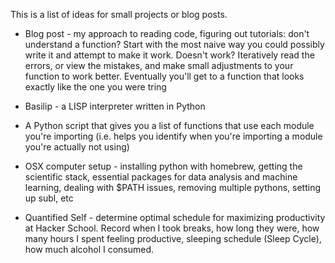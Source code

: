 This is a list of ideas for small projects or blog posts.

* Blog post - my approach to reading code, figuring out tutorials: don't understand a function? Start with the most naive way you could possibly write it and attempt to make it work. Doesn't work? Iteratively read the errors, or view the mistakes, and make small adjustments to your function to work better. Eventually you'll get to a function that looks exactly like the one you were tring

* Basilip - a LISP interpreter written in Python

* A Python script that gives you a list of functions that use each module you're importing (i.e. helps you identify when you're importing a module you're actually not using)

* OSX computer setup - installing python with homebrew, getting the scientific stack, essential packages for data analysis and machine learning, dealing with $PATH issues, removing multiple pythons, setting up subl, etc

* Quantified Self - determine optimal schedule for maximizing productivity at Hacker School. Record when I took breaks, how long they were, how many hours I spent feeling productive, sleeping schedule (Sleep Cycle), how much alcohol I consumed.